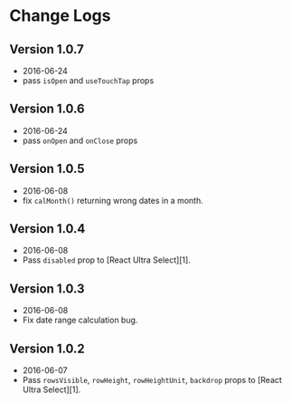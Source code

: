 # Change Logs

## Version 1.0.7

- 2016-06-24
- pass `isOpen` and `useTouchTap` props

## Version 1.0.6

- 2016-06-24
- pass `onOpen` and `onClose` props

## Version 1.0.5

- 2016-06-08
- fix `calMonth()` returning wrong dates in a month.

## Version 1.0.4

- 2016-06-08
- Pass `disabled` prop to [React Ultra Select][1].

## Version 1.0.3

- 2016-06-08
- Fix date range calculation bug.

## Version 1.0.2

- 2016-06-07
- Pass `rowsVisible`, `rowHeight`, `rowHeightUnit`, `backdrop` props to [React Ultra Select][1].
